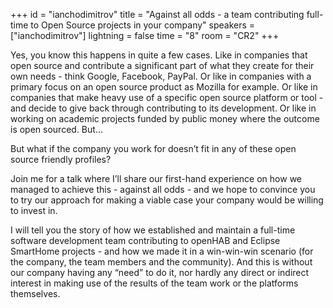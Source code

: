 +++
id = "ianchodimitrov"
title = "Against all odds - a team contributing full-time to Open Source projects in your company"
speakers = ["ianchodimitrov"]
lightning = false
time = "8"
room = "CR2"
+++

Yes, you know this happens in quite a few cases. Like in companies that open source and contribute a significant part of what they create for their own needs - think Google, Facebook, PayPal. Or like in companies with a primary focus on an open source product as Mozilla for example. Or like in companies that make heavy use of a specific open source platform or tool - and decide to give back through contributing to its development. Or like in working on academic projects funded by public money where the outcome is open sourced. But…

But what if the company you work for doesn’t fit in any of these open source friendly profiles?

Join me for a talk where I’ll share our first-hand experience on how we managed to achieve this - against all odds - and we hope to convince you to try our approach for making a viable case your company would be willing to invest in.

I will tell you the story of how we established and maintain a full-time software development team contributing to openHAB and Eclipse SmartHome projects - and how we made it in a win-win-win scenario (for the company, the team members and the community). And this is without our company having any “need” to do it, nor hardly any direct or indirect interest in making use of the results of the team work or the platforms themselves.